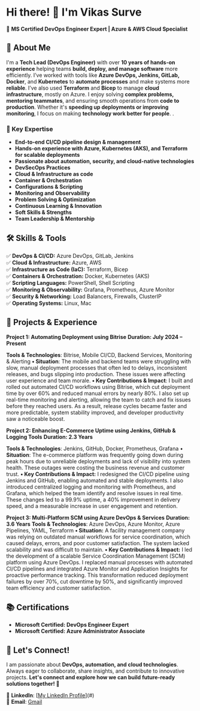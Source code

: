 # Hi there! 👋 I'm Vikas Surve

🚀 **MS Certified DevOps Engineer Expert | Azure & AWS Cloud Specialist**

## 🔹 About Me
I'm a **Tech Lead (DevOps Engineer)** with over **10 years of hands-on experience** helping teams **build, deploy, and manage software** more efficiently. I’ve worked with tools like **Azure DevOps, Jenkins, GitLab, Docker**, and **Kubernetes** to **automate processes** and make systems more **reliable**. I’ve also used **Terraform** and **Bicep** to manage **cloud infrastructure**, mostly on Azure. I enjoy solving **complex problems, mentoring teammates**, and ensuring smooth operations from **code to production**. Whether it's **speeding up deployments or improving monitoring**, I focus on making **technology work better for people**.
.

### 🔹 Key Expertise
- **End-to-end CI/CD pipeline design & management**
- **Hands-on experience with Azure, Kubernetes (AKS), and Terraform for scalable deployments**
- **Passionate about automation, security, and cloud-native technologies**
- **DevSecOps Practices**
- **Cloud & Infrastructure as code**
- **Container & Orchestration**
- **Configurations & Scripting**
- **Monitoring and Observability**
- **Problem Solving & Optimization**
- **Continuous Learning & Innovation**
- **Soft Skills & Strengths**
- **Team Leadership & Mentorship**


## 🛠 Skills & Tools

✅ **DevOps & CI/CD:** Azure DevOps, GitLab, Jenkins  
✅ **Cloud & Infrastructure:** Azure, AWS  
✅ **Infrastructure as Code (IaC):** Terraform, Bicep  
✅ **Containers & Orchestration:** Docker, Kubernetes (AKS)  
✅ **Scripting Languages:** PowerShell, Shell Scripting  
✅ **Monitoring & Observability:** Grafana, Prometheus, Azure Monitor  
✅ **Security & Networking:** Load Balancers, Firewalls, ClusterIP  
✅ **Operating Systems:** Linux, Mac  

## 📌 Projects & Experience
**Project 1: Automating Deployment using Bitrise**						                                                        **Duration: July 2024 – Present**

**Tools & Technologies**: Bitrise, Mobile CI/CD, Backend Services, Monitoring & Alerting 
**•	Situation**:
The mobile and backend teams were struggling with slow, manual deployment processes that often led to delays, inconsistent releases, and bugs slipping into production. These issues were affecting user experience and team morale.
**•	Key Contributions & Impact**:
I built and rolled out automated CI/CD workflows using Bitrise, which cut deployment time by over 60% and reduced manual errors by nearly 80%. I also set up real-time monitoring and alerting, allowing the team to catch and fix issues before they reached users. As a result, release cycles became faster and more predictable, system stability improved, and developer productivity saw a noticeable boost.
 
**Project 2: Enhancing E-Commerce Uptime using Jenkins, GitHub & Logging Tools**                                                **Duration: 2.3 Years**

**Tools & Technologies**: Jenkins, GitHub, Docker, Prometheus, Grafana 
•	**Situation**:
The e-commerce platform was frequently going down during peak hours due to unreliable deployments and lack of visibility into system health. These outages were costing the business revenue and customer trust.
**•	Key Contributions & Impact:**
I redesigned the CI/CD pipeline using Jenkins and GitHub, enabling automated and stable deployments. I also introduced centralized logging and monitoring with Prometheus, and Grafana, which helped the team identify and resolve issues in real time. These changes led to a 99.9% uptime, a 40% improvement in delivery speed, and a measurable increase in user engagement and retention.
 

**Project 3: Multi-Platform SCM using Azure DevOps & Services**						                                                      **Duration: 3.6 Years**
**Tools & Technologies**: Azure DevOps, Azure Monitor, Azure Pipelines, YAML, Terraform 
**•	Situation:**
A facility management company was relying on outdated manual workflows for service coordination, which caused delays, errors, and poor customer satisfaction. The system lacked scalability and was difficult to maintain.
**•	Key Contributions & Impact:**
I led the development of a scalable Service Coordination Management (SCM) platform using Azure DevOps. I replaced manual processes with automated CI/CD pipelines and integrated Azure Monitor and Application Insights for proactive performance tracking. This transformation reduced deployment failures by over 70%, cut downtime by 50%, and significantly improved team efficiency and customer satisfaction.
 

## 📚 Certifications
- **Microsoft Certified: DevOps Engineer Expert**
- **Microsoft Certified: Azure Administrator Associate** 

## 📢 Let's Connect!
I am passionate about **DevOps, automation, and cloud technologies**. Always eager to collaborate, share insights, and contribute to innovative projects. **Let's connect and explore how we can build future-ready solutions together! 🚀**

💼 **LinkedIn**: [[My LinkedIn Profile](https://www.linkedin.com/in/vikas-surve-devops/)](#)  
📧 **Email**: [Gmail](mailto:vmsurve@gmail.com)   

